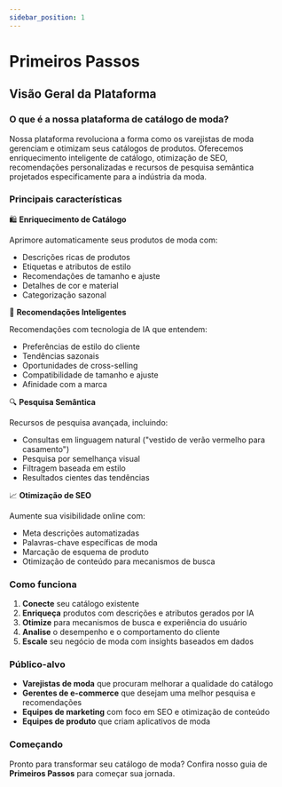 ```yaml
---
sidebar_position: 1
---
```


# Primeiros Passos

## Visão Geral da Plataforma

### O que é a nossa plataforma de catálogo de moda?

Nossa plataforma revoluciona a forma como os varejistas de moda gerenciam e otimizam seus catálogos de produtos. Oferecemos enriquecimento inteligente de catálogo, otimização de SEO, recomendações personalizadas e recursos de pesquisa semântica projetados especificamente para a indústria da moda.

### Principais características

🛍️ **Enriquecimento de Catálogo**

Aprimore automaticamente seus produtos de moda com:
* Descrições ricas de produtos
* Etiquetas e atributos de estilo
* Recomendações de tamanho e ajuste
* Detalhes de cor e material
* Categorização sazonal

🎯 **Recomendações Inteligentes**

Recomendações com tecnologia de IA que entendem:
* Preferências de estilo do cliente
* Tendências sazonais
* Oportunidades de cross-selling
* Compatibilidade de tamanho e ajuste
* Afinidade com a marca

🔍 **Pesquisa Semântica**

Recursos de pesquisa avançada, incluindo:
* Consultas em linguagem natural ("vestido de verão vermelho para casamento")
* Pesquisa por semelhança visual
* Filtragem baseada em estilo
* Resultados cientes das tendências

📈 **Otimização de SEO**

Aumente sua visibilidade online com:
* Meta descrições automatizadas
* Palavras-chave específicas de moda
* Marcação de esquema de produto
* Otimização de conteúdo para mecanismos de busca

### Como funciona

1.  **Conecte** seu catálogo existente
2.  **Enriqueça** produtos com descrições e atributos gerados por IA
3.  **Otimize** para mecanismos de busca e experiência do usuário
4.  **Analise** o desempenho e o comportamento do cliente
5.  **Escale** seu negócio de moda com insights baseados em dados

### Público-alvo

* **Varejistas de moda** que procuram melhorar a qualidade do catálogo
* **Gerentes de e-commerce** que desejam uma melhor pesquisa e recomendações
* **Equipes de marketing** com foco em SEO e otimização de conteúdo
* **Equipes de produto** que criam aplicativos de moda

### Começando

Pronto para transformar seu catálogo de moda? Confira nosso guia de **Primeiros Passos** para começar sua jornada.